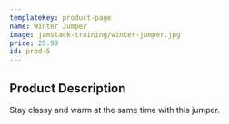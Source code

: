 ```yaml
---
templateKey: product-page
name: Winter Jumper
image: jamstack-training/winter-jumper.jpg
price: 25.99
id: prod-5
---
```


## Product Description

Stay classy and warm at the same time with this jumper.
